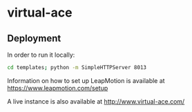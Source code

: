 # virtual-ace
## Deployment
In order to run it locally:

```bash
cd templates; python -m SimpleHTTPServer 8013
```

Information on how to set up LeapMotion is available at https://www.leapmotion.com/setup

A live instance is also available at http://www.virtual-ace.com/
